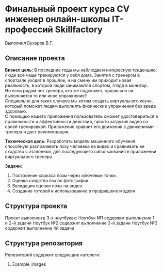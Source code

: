 # Финальный проект курса CV инженер oнлайн-школы IT-профессий Skillfactory  
Выполнил Бухаров В.Г.  
## Описание проекта  
**Бизнес цель:** В последние годы мы наблюдаем интересную тенденцию: люди всё чаще тренируются у себя дома. Занятия с тренером в спортзале уходят в прошлое, и на смену им приходит новая реальность, в которой люди занимаются спортом, глядя в монитор.  
Но если рядом нет тренера, кто же подскажет, правильно ли выполняется то или иное упражнение?  
Специально для таких случаев мы хотим создать виртуального коуча, который поможет людям выполнять физические упражнения без вреда здоровью.  
С помощью нашего приложения пользователь сможет удостовериться в правильности и эффективности действий, просто загрузив видео со своей тренировкой. Приложение сравнит его движения с движениями тренера и даст рекомендации.

**Техническая цель:** 
Разработать модель машинного обучения способную распознавать позу человека на видео и сравнивать ее сходство с эталонной, для последующего сипользования в приложении виртуального тренера  

**Задачи:**
1. Построение каркаса позы через ключевые точки.
2. Оценка сходства поз по фотографии.
3. Валидация оценки позы на видео.
4. Создание готовой к использованию в продакшене модели

## Структура проекта
Проект выполнен в 3-х ноутбуках:
Ноутбук №1 содержит выполнение 1 и 2-й задачи
Ноутбук №2 содержит выполнение 3-й задачи
Ноутбук №3 содержит выполнение 4й задачи

## Структура репозитория 
Репозиторий содержит следующие катологи: 
1. Example_images
